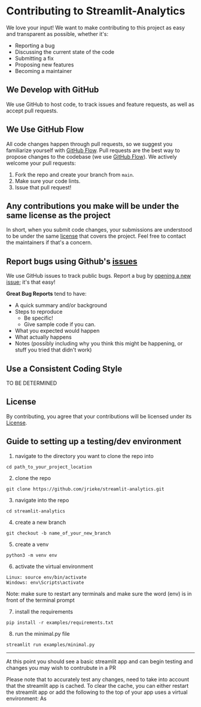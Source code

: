 # Contributing to Streamlit-Analytics

We love your input! We want to make contributing to this project as easy and transparent as possible, whether it's:

- Reporting a bug
- Discussing the current state of the code
- Submitting a fix
- Proposing new features
- Becoming a maintainer

## We Develop with GitHub

We use GitHub to host code, to track issues and feature requests, as well as accept pull requests.

## We Use GitHub Flow

All code changes happen through pull requests, so we suggest you familiarize yourself with [GitHub Flow](https://guides.github.com/introduction/flow/). Pull requests are the best way to propose changes to the codebase (we use [GitHub Flow](https://guides.github.com/introduction/flow/)). We actively welcome your pull requests:

1. Fork the repo and create your branch from `main`.
2. Make sure your code lints.
3. Issue that pull request!

## Any contributions you make will be under the same license as the project

In short, when you submit code changes, your submissions are understood to be under the same [license](LICENSE.md) that covers the project. Feel free to contact the maintainers if that's a concern.

## Report bugs using Github's [issues](https://github.com/jrieke/streamlit-analytics/issues)

We use GitHub issues to track public bugs. Report a bug by [opening a new issue](https://github.com/jrieke/streamlit-analytics/issues/new); it's that easy!

**Great Bug Reports** tend to have:

- A quick summary and/or background
- Steps to reproduce
  - Be specific!
  - Give sample code if you can.
- What you expected would happen
- What actually happens
- Notes (possibly including why you think this might be happening, or stuff you tried that didn't work)

## Use a Consistent Coding Style

TO BE DETERMINED

## License

By contributing, you agree that your contributions will be licensed under its [License](LICENSE.md).

## Guide to setting up a testing/dev environment
1. navigate to the directory you want to clone the repo into
```
cd path_to_your_project_location
```

2. clone the repo
```
git clone https://github.com/jrieke/streamlit-analytics.git
```

3. navigate into the repo
```
cd streamlit-analytics
```

4. create a new branch
```
git checkout -b name_of_your_new_branch
```

5. create a venv
```
python3 -m venv env
```

6. activate the virtual environment
```
Linux: source env/bin/activate
Windows: env\Scripts\activate
```
Note: make sure to restart any terminals and make sure the word (env) is in front of the terminal prompt

7. install the requirements
```
pip install -r examples/requirements.txt
```

8. run the minimal.py file
```
streamlit run examples/minimal.py
```

--- 
At this point you should see a basic streamlit app and can begin testing and changes you may wish to contrubute in a PR 

Please note that to accurately test any changes, need to take into account that the streamlit app is cached. To clear the cache, you can either restart the streamlit app or add the following to the top of your app uses a virtual environment:
As 
